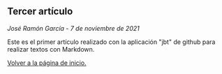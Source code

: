 ## Tercer artículo
*José Ramón García - 7 de noviembre de 2021*  

Este es el primer artículo realizado con la aplicación "jbt" de github para realizar textos con Markdown.
  
[Volver a la página de inicio.](https://joseramongg.github.io/web)  